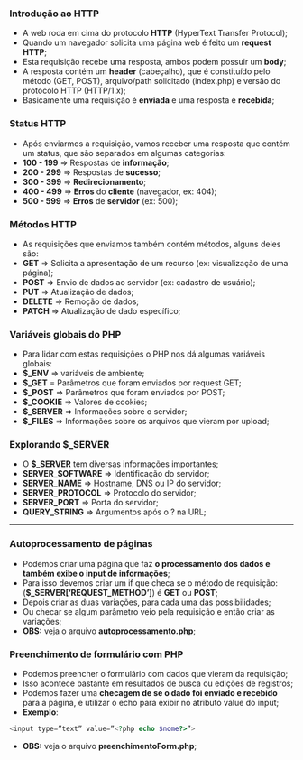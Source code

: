 ### Introdução ao HTTP

- A web roda em cima do protocolo **HTTP** (HyperText Transfer Protocol);
- Quando um navegador solicita uma página web é feito um **request HTTP**;
- Esta requisição recebe uma resposta, ambos podem possuir um **body**;
- A resposta contém um **header** (cabeçalho), que é constituído pelo método (GET, POST), arquivo/path solicitado (index.php) e versão do protocolo HTTP (HTTP/1.x);
- Basicamente uma requisição é **enviada** e uma resposta é **recebida**;

### Status HTTP

- Após enviarmos a requisição, vamos receber uma resposta que contém um status, que são separados em algumas categorias:
- **100 - 199** => Respostas de **informação**;
- **200 - 299** => Respostas de **sucesso**;
- **300 - 399** => **Redirecionamento**;
- **400 - 499** => **Erros** do **cliente** (navegador, ex: 404);
- **500 - 599** => **Erros** de **servidor** (ex: 500);

### Métodos HTTP

- As requisições que enviamos também contém métodos, alguns deles são:
- **GET** => Solicita a apresentação de um recurso (ex: visualização de uma página);
- **POST** => Envio de dados ao servidor (ex: cadastro de usuário);
- **PUT** => Atualização de dados;
- **DELETE** => Remoção de dados;
- **PATCH** => Atualização de dado específico;

### Variáveis globais do PHP

- Para lidar com estas requisições o PHP nos dá algumas variáveis globais:
- **$\_ENV** => variáveis de ambiente;
- **$\_GET** = Parâmetros que foram enviados por request GET;
- **$\_POST** => Parâmetros que foram enviados por POST;
- **$\_COOKIE** => Valores de cookies;
- **$\_SERVER** => Informações sobre o servidor;
- **$\_FILES** => Informações sobre os arquivos que vieram por upload;

### Explorando $\_SERVER

- O **$\_SERVER** tem diversas informações importantes;
- **SERVER_SOFTWARE** => Identificação do servidor;
- **SERVER_NAME** => Hostname, DNS ou IP do servidor;
- **SERVER_PROTOCOL** => Protocolo do servidor;
- **SERVER_PORT** => Porta do servidor;
- **QUERY_STRING** => Argumentos após o ? na URL;

---

### Autoprocessamento de páginas

- Podemos criar uma página que faz **o processamento dos dados e também exibe o input de informações**;
- Para isso devemos criar um if que checa se o método de requisição:
  (**$\_SERVER[‘REQUEST_METHOD’]**) é **GET** ou **POST**;
- Depois criar as duas variações, para cada uma das possibilidades;
- Ou checar se algum parâmetro veio pela requisição e então criar as
  variações;
- **OBS:** veja o arquivo **autoprocessamento.php**;

### Preenchimento de formulário com PHP

- Podemos preencher o formulário com dados que vieram da requisição;
- Isso acontece bastante em resultados de busca ou edições de registros;
- Podemos fazer uma **checagem de se o dado foi enviado e recebido** para a página, e utilizar o echo para exibir no atributo value do input;
- **Exemplo**:

```php
<input type=”text” value=”<?php echo $nome?>”>
```

- **OBS:** veja o arquivo **preenchimentoForm.php**;
